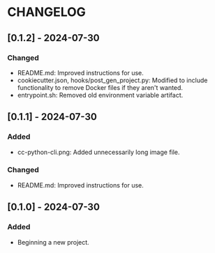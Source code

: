 # CHANGELOG


## [0.1.2] - 2024-07-30
### Changed
- README.md: Improved instructions for use.
- cookiecutter.json, hooks/post_gen_project.py: Modified to include
  functionality to remove Docker files if they aren't wanted.
- entrypoint.sh: Removed old environment variable artifact.


## [0.1.1] - 2024-07-30
### Added
- cc-python-cli.png: Added unnecessarily long image file.
### Changed
- README.md: Improved instructions for use.


## [0.1.0] - 2024-07-30
### Added
- Beginning a new project.